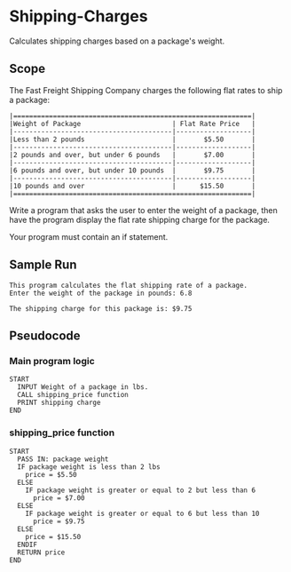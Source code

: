 # Shipping-Charges
 Calculates shipping charges based on a package's weight.

## Scope
The Fast Freight Shipping Company charges the following flat rates to ship a package:

    |============================================================|
    |Weight of Package                       | Flat Rate Price   |
    |----------------------------------------|-------------------|
    |Less than 2 pounds                      |       $5.50       |
    |----------------------------------------|-------------------|
    |2 pounds and over, but under 6 pounds   |       $7.00       |
    |----------------------------------------|-------------------|
    |6 pounds and over, but under 10 pounds  |       $9.75       |
    |----------------------------------------|-------------------|
    |10 pounds and over                      |      $15.50       |
    |============================================================|

Write a program that asks the user to enter the weight of a package, then have the program display the flat rate shipping charge for the package.

Your program must contain an if statement.

## Sample Run
    This program calculates the flat shipping rate of a package.
    Enter the weight of the package in pounds: 6.8

    The shipping charge for this package is: $9.75

## Pseudocode
### Main program logic
    START
      INPUT Weight of a package in lbs.
      CALL shipping_price function
      PRINT shipping charge
    END

### shipping_price function
    START
      PASS IN: package weight
      IF package weight is less than 2 lbs
        price = $5.50
      ELSE
        IF package weight is greater or equal to 2 but less than 6
          price = $7.00
      ELSE
        IF package weight is greater or equal to 6 but less than 10
          price = $9.75
      ELSE
        price = $15.50
      ENDIF
      RETURN price
    END
